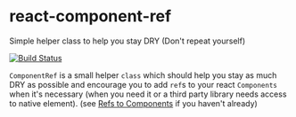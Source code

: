 # react-component-ref

Simple helper class to help you stay DRY (Don't repeat yourself)

[![Build Status](https://semaphoreci.com/api/v1/nohomey/react-component-ref/branches/master/badge.svg)](https://semaphoreci.com/nohomey/react-component-ref)

`ComponentRef` is a small helper `class` which should help you stay as much DRY as possible and encourage you to add `ref`s to your react `Components` when it's necessary (when you need it or a third party library needs access to native element). (see [Refs to Components](https://facebook.github.io/react/docs/more-about-refs.html) if you haven't already)
